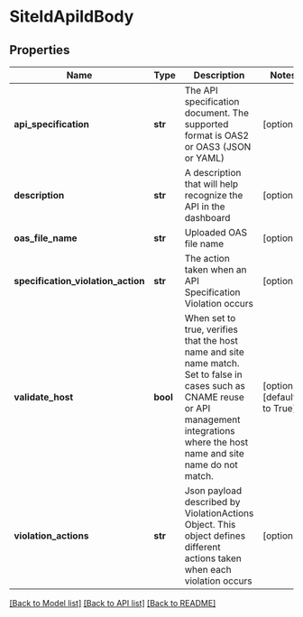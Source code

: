 # SiteIdApiIdBody

## Properties
Name | Type | Description | Notes
------------ | ------------- | ------------- | -------------
**api_specification** | **str** | The API specification document. The supported format is OAS2 or OAS3 (JSON or YAML) | [optional] 
**description** | **str** | A description that will help recognize the API in the dashboard | [optional] 
**oas_file_name** | **str** | Uploaded OAS file name | [optional] 
**specification_violation_action** | **str** | The action taken when an API Specification Violation occurs | [optional] 
**validate_host** | **bool** | When set to true, verifies that the host name and site name match. Set to false in cases such as CNAME reuse or API management integrations where the host name and site name do not match. | [optional] [default to True]
**violation_actions** | **str** | Json payload described by ViolationActions Object. This object defines different actions taken when each violation occurs | [optional] 

[[Back to Model list]](../README.md#documentation-for-models) [[Back to API list]](../README.md#documentation-for-api-endpoints) [[Back to README]](../README.md)

